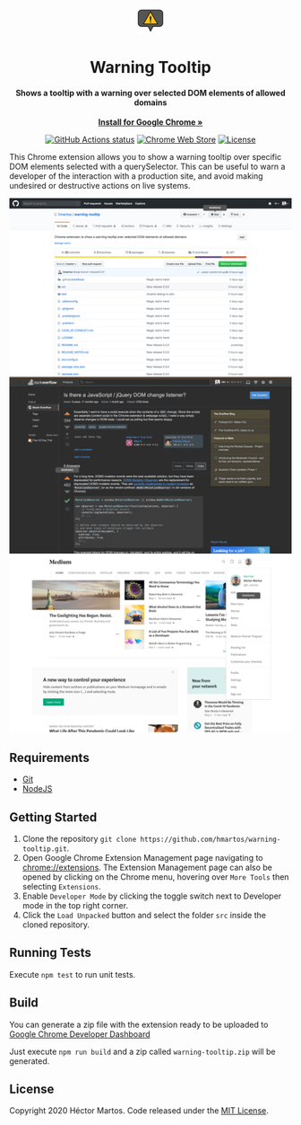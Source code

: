 <p style="text-align:center" align="center">
  <img src="./src/images/logo48.png" alt="logo">

  <h1 align="center">Warning Tooltip</h1>

  <h4 align="center">Shows a tooltip with a warning over selected DOM elements of allowed domains</h4>

  <p align="center">
    <a href="https://chrome.google.com/webstore/detail/warning-tooltip/ckgkmbahdjgcfjalbbgkgolgolbhihoe?utm_source=github"><strong>Install for Google Chrome &raquo;</strong></a>
  </p>
</p>

<p align="center">
  <a href="https://github.com/hmartos/warning-tooltip/actions"><img alt="GitHub Actions status" src="https://github.com/hmartos/warning-tooltip/workflows/Node%20CI/badge.svg"></a>
  <a href="https://chrome.google.com/webstore/detail/warning-tooltip/ckgkmbahdjgcfjalbbgkgolgolbhihoe?utm_source=github_badge"><img alt="Chrome Web Store" src="https://img.shields.io/chrome-web-store/v/ckgkmbahdjgcfjalbbgkgolgolbhihoe"></a>
  <a href="https://github.com/hmartos/warning-tooltip/blob/master/LICENSE"><img alt="License" src="https://img.shields.io/github/license/hmartos/warning-tooltip"></a>
</p>

This Chrome extension allows you to show a warning tooltip over specific DOM elements selected with a querySelector. This can be useful to warn a developer of the interaction with a production site, and avoid making undesired or destructive actions on live systems.

![Screenshot](./screenshots/screenshot1_1280x800.png)
![Screenshot](./screenshots/screenshot2_1280x800.png)
![Screenshot](./screenshots/screenshot3_1280x800.png)

## Requirements

- [Git](https://git-scm.com/)
- [NodeJS](https://nodejs.org/)

## Getting Started

1. Clone the repository `git clone https://github.com/hmartos/warning-tooltip.git`.
2. Open Google Chrome Extension Management page navigating to [chrome://extensions](chrome://extensions).
   The Extension Management page can also be opened by clicking on the Chrome menu, hovering over `More Tools` then selecting `Extensions`.
3. Enable `Developer Mode` by clicking the toggle switch next to Developer mode in the top right corner.
4. Click the `Load Unpacked` button and select the folder `src` inside the cloned repository.

## Running Tests

Execute `npm test` to run unit tests.

## Build

You can generate a zip file with the extension ready to be uploaded to [Google Chrome Developer Dashboard](https://chrome.google.com/webstore/devconsole)

Just execute `npm run build` and a zip called `warning-tooltip.zip` will be generated.

## License

Copyright 2020 Héctor Martos. Code released under the [MIT License](./LICENSE).
